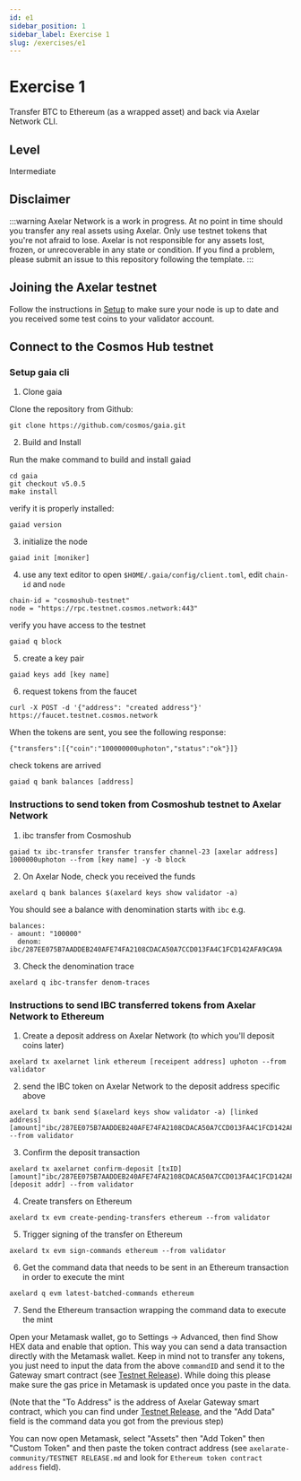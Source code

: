 ```yaml
---
id: e1
sidebar_position: 1
sidebar_label: Exercise 1
slug: /exercises/e1
---
```

# Exercise 1
Transfer BTC to Ethereum (as a wrapped asset) and back via Axelar Network CLI.

## Level
Intermediate

## Disclaimer
:::warning
Axelar Network is a work in progress. At no point in time should you transfer any real assets using Axelar. Only use testnet tokens that you're not afraid to lose. Axelar is not responsible for any assets lost, frozen, or unrecoverable in any state or condition. If you find a problem, please submit an issue to this repository following the template.
:::

## Joining the Axelar testnet

Follow the instructions in [Setup](/setup.md) to make sure your node is up to date and you received some test coins to your validator account.

## Connect to the Cosmos Hub testnet 
### Setup gaia cli

1. Clone gaia

Clone the repository from Github:
```
git clone https://github.com/cosmos/gaia.git
```
2. Build and Install

Run the make command to build and install gaiad
```
cd gaia
git checkout v5.0.5
make install
```
verify it is properly installed:
```
gaiad version 
```
3. initialize the node
```
gaiad init [moniker]
```
4. use any text editor to open `$HOME/.gaia/config/client.toml`, edit `chain-id` and `node`
```
chain-id = "cosmoshub-testnet"
node = "https://rpc.testnet.cosmos.network:443"
```
verify you have access to the testnet
```
gaiad q block
```
5. create a key pair
```
gaiad keys add [key name]
```
6. request tokens from the faucet
```
curl -X POST -d '{"address": "created address"}' https://faucet.testnet.cosmos.network
```
When the tokens are sent, you see the following response:
```
{"transfers":[{"coin":"100000000uphoton","status":"ok"}]}
```
check tokens are arrived
```
gaiad q bank balances [address]
```
### Instructions to send token from Cosmoshub testnet to Axelar Network
1. ibc transfer from Cosmoshub
```
gaiad tx ibc-transfer transfer transfer channel-23 [axelar address] 1000000uphoton --from [key name] -y -b block
```
2. On Axelar Node, check you received the funds
```
axelard q bank balances $(axelard keys show validator -a)
```

You should see a balance with denomination starts with `ibc` e.g.

```
balances:
- amount: "100000"
  denom: ibc/287EE075B7AADDEB240AFE74FA2108CDACA50A7CCD013FA4C1FCD142AFA9CA9A
```
3. Check the denomination trace
```
axelard q ibc-transfer denom-traces
```
### Instructions to send IBC transferred tokens from Axelar Network to Ethereum
1. Create a deposit address on Axelar Network (to which you'll deposit coins later)
```
axelard tx axelarnet link ethereum [receipent address] uphoton --from validator
```
2.  send the IBC token on Axelar Network to the deposit address specific above
```
axelard tx bank send $(axelard keys show validator -a) [linked address]  [amount]"ibc/287EE075B7AADDEB240AFE74FA2108CDACA50A7CCD013FA4C1FCD142AFA9CA9A"  --from validator
```
3. Confirm the deposit transaction
```
axelard tx axelarnet confirm-deposit [txID] [amount]"ibc/287EE075B7AADDEB240AFE74FA2108CDACA50A7CCD013FA4C1FCD142AFA9CA9A" [deposit addr] --from validator
```
4. Create transfers on Ethereum
```
axelard tx evm create-pending-transfers ethereum --from validator
```
5. Trigger signing of the transfer on Ethereum
```
axelard tx evm sign-commands ethereum --from validator
```
6. Get the command data that needs to be sent in an Ethereum transaction in order to execute the mint
```
axelard q evm latest-batched-commands ethereum
```
7. Send the Ethereum transaction wrapping the command data to execute the mint
   
Open your Metamask wallet, go to Settings -> Advanced, then find Show HEX data and enable that option. This way you can send a data transaction directly with the Metamask wallet. Keep in mind not to transfer any tokens, you just need to input the data from the above `commandID` and send it to the Gateway smart contract (see [Testnet Release](/testnet-releases)). While doing this please make sure the gas price in Metamask is updated once you paste in the data.

(Note that the "To Address" is the address of Axelar Gateway smart contract, which you can find under [Testnet Release](/testnet-releases), and the "Add Data" field is the command data you got from the previous step)

You can now open Metamask, select "Assets" then "Add Token" then "Custom Token" and then paste the token contract address (see `axelarate-community/TESTNET RELEASE.md` and look for  `Ethereum token contract address` field).
